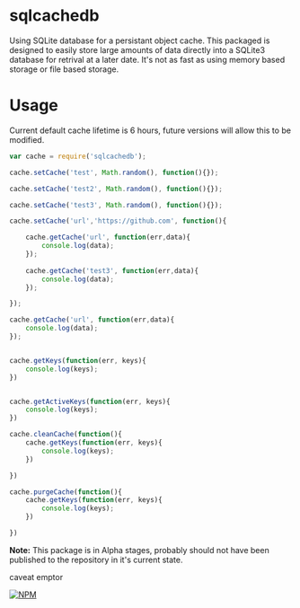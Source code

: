 # sqlcachedb

Using SQLite database for a persistant object cache. This packaged is designed to easily store large amounts of data directly into a SQLite3 database for retrival at a later date. It's not as fast as using memory based storage or file based storage.


# Usage

Current default cache lifetime is 6 hours, future versions will allow this to be modified.

```javascript
var cache = require('sqlcachedb');

cache.setCache('test', Math.random(), function(){});

cache.setCache('test2', Math.random(), function(){});

cache.setCache('test3', Math.random(), function(){});

cache.setCache('url','https://github.com', function(){

	cache.getCache('url', function(err,data){
		console.log(data);
	});
	
	cache.getCache('test3', function(err,data){
		console.log(data);
	});

});

cache.getCache('url', function(err,data){
	console.log(data);
});


cache.getKeys(function(err, keys){
	console.log(keys);
})


cache.getActiveKeys(function(err, keys){
	console.log(keys);
})

cache.cleanCache(function(){
	cache.getKeys(function(err, keys){
		console.log(keys);
	})

})

cache.purgeCache(function(){
	cache.getKeys(function(err, keys){
		console.log(keys);
	})

})
```

**Note:** This package is in Alpha stages, probably should not have been published to the repository in it's current state.

caveat emptor

[![NPM](https://nodei.co/npm/sqlcachedb.png?downloads=true&downloadRank=true)](https://nodei.co/npm/sqlcachedb/)
